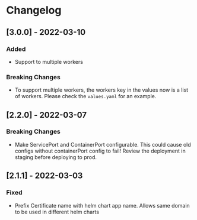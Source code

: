 # Changelog

## [3.0.0] - 2022-03-10
### Added
* Support to multiple workers

### Breaking Changes
* To support multiple workers, the workers key in the values now is a list of workers. Please check the `values.yaml` for an example.

## [2.2.0] - 2022-03-07

### Breaking Changes
* Make ServicePort and ContainerPort configurable.
This could cause old configs without containerPort config to fail! Review the deployment in staging before deploying to prod.


## [2.1.1] - 2022-03-03
### Fixed
* Prefix Certificate name with helm chart app name. Allows same domain to be used in different helm charts

